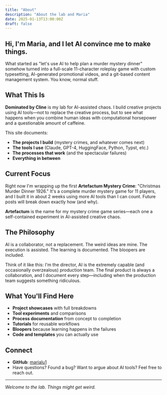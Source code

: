 ```yaml
---
title: "About"
description: "About the lab and Maria"
date: 2025-01-13T13:00:00Z
draft: false
---
```


## Hi, I'm Maria, and I let AI convince me to make things.

What started as "let's use AI to help plan a murder mystery dinner" somehow turned into a full-scale 11-character roleplay game with custom typesetting, AI-generated promotional videos, and a git-based content management system. You know, normal stuff.

## What This Is

**Dominated by Cline** is my lab for AI-assisted chaos. I build creative projects using AI tools—not to replace the creative process, but to see what happens when you combine human ideas with computational horsepower and a questionable amount of caffeine.

This site documents:

- **The projects I build** (mystery crimes, and whatever comes next)
- **The tools I use** (Claude, GPT-4, HuggingFace, Python, Typst, etc.)
- **The processes that work** (and the spectacular failures)
- **Everything in between**

## Current Focus

Right now I'm wrapping up the first **Artefactum Mystery Crime**: "Christmas Murder Dinner 1926." It's a complete murder mystery game for 11 players, and I built it in about 2 weeks using more AI tools than I can count. Future posts will break down exactly how (and why).

**Artefactum** is the name for my mystery crime game series—each one a self-contained experiment in AI-assisted creative chaos.

## The Philosophy

AI is a collaborator, not a replacement. The weird ideas are mine. The execution is assisted. The learning is documented. The bloopers are included.

Think of it like this: I'm the director, AI is the extremely capable (and occasionally overzealous) production team. The final product is always a collaboration, and I document every step—including when the production team suggests something ridiculous.

## What You'll Find Here

- **Project showcases** with full breakdowns
- **Tool experiments** and comparisons
- **Process documentation** from concept to completion
- **Tutorials** for reusable workflows
- **Bloopers** because learning happens in the failures
- **Code and templates** you can actually use

## Connect

- **GitHub**: [marialu1](https://github.com/marialu1)
- Have questions? Found a bug? Want to argue about AI tools? Feel free to reach out.

---

*Welcome to the lab. Things might get weird.*
